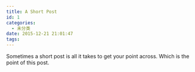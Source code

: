 ```yaml
---
title: A Short Post
id: 1
categories:
  - 未分类
date: 2015-12-21 21:01:47
tags:
---
```


Sometimes a short post is all it takes to get your point across. Which is the point of this post.
<!-- more -->
